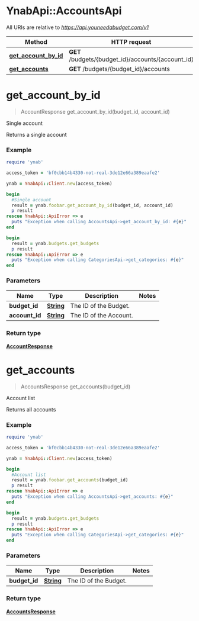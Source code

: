 # YnabApi::AccountsApi

All URIs are relative to *https://api.youneedabudget.com/v1*

Method | HTTP request | Description
------------- | ------------- | -------------
[**get_account_by_id**](AccountsApi.md#get_account_by_id) | **GET** /budgets/{budget_id}/accounts/{account_id} | Single account
[**get_accounts**](AccountsApi.md#get_accounts) | **GET** /budgets/{budget_id}/accounts | Account list


# **get_account_by_id**
> AccountResponse get_account_by_id(budget_id, account_id)

Single account

Returns a single account

### Example
```ruby
require 'ynab'

access_token = 'bf0cbb14b4330-not-real-3de12e66a389eaafe2'

ynab = YnabApi::Client.new(access_token)

begin
  #Single account
  result = ynab.foobar.get_account_by_id(budget_id, account_id)
  p result
rescue YnabApi::ApiError => e
  puts "Exception when calling AccountsApi->get_account_by_id: #{e}"
end

begin
  result = ynab.budgets.get_budgets
  p result
rescue YnabApi::ApiError => e
  puts "Exception when calling CategoriesApi->get_categories: #{e}"
end
```

### Parameters

Name | Type | Description  | Notes
------------- | ------------- | ------------- | -------------
 **budget_id** | [**String**](.md)| The ID of the Budget. | 
 **account_id** | [**String**](.md)| The ID of the Account. | 

### Return type

[**AccountResponse**](AccountResponse.md)

# **get_accounts**
> AccountsResponse get_accounts(budget_id)

Account list

Returns all accounts

### Example
```ruby
require 'ynab'

access_token = 'bf0cbb14b4330-not-real-3de12e66a389eaafe2'

ynab = YnabApi::Client.new(access_token)

begin
  #Account list
  result = ynab.foobar.get_accounts(budget_id)
  p result
rescue YnabApi::ApiError => e
  puts "Exception when calling AccountsApi->get_accounts: #{e}"
end

begin
  result = ynab.budgets.get_budgets
  p result
rescue YnabApi::ApiError => e
  puts "Exception when calling CategoriesApi->get_categories: #{e}"
end
```

### Parameters

Name | Type | Description  | Notes
------------- | ------------- | ------------- | -------------
 **budget_id** | [**String**](.md)| The ID of the Budget. | 

### Return type

[**AccountsResponse**](AccountsResponse.md)

